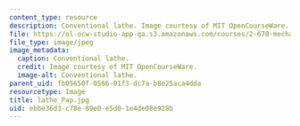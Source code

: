 ```yaml
---
content_type: resource
description: Conventional lathe. Image courtesy of MIT OpenCourseWare.
file: https://ol-ocw-studio-app-qa.s3.amazonaws.com/courses/2-670-mechanical-engineering-tools-january-iap-2004/ebbe36d3c78e89e0e5d01e4de08e928b_lathe_Pap.jpg
file_type: image/jpeg
image_metadata:
  caption: Conventional lathe.
  credit: Image courtesy of MIT OpenCourseWare.
  image-alt: Conventional lathe.
parent_uid: fb05650f-0566-01f3-dc7a-b8e25aca4dda
resourcetype: Image
title: lathe_Pap.jpg
uid: ebbe36d3-c78e-89e0-e5d0-1e4de08e928b
---
```

